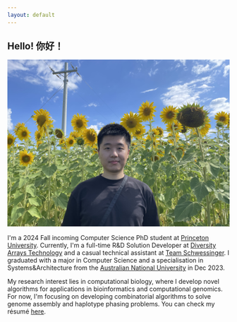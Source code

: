 ```yaml
---
layout: default
---
```


## Hello! 你好！

<img class="profile-picture" src="files/selfies.jpg">

I'm a 2024 Fall incoming Computer Science PhD student at [Princeton University](https://www.princeton.edu). Currently, I'm a full-time R&D Solution Developer at [Diversity Arrays Technology](https://www.diversityarrays.com) and a casual technical assistant at [Team Schwessinger](https://teamschwessinger.com). I graduated with a major in Computer Science and a specialisation in Systems&Architecture from the [Australian National University](https://www.anu.edu.au) in Dec 2023.

My research interest lies in computational biology, where I develop novel algorithms for applications in bioinformatics and computational genomics. 
For now, I'm focusing on developing combinatorial algorithms to solve genome assembly and haplotype phasing problems. You can check my résumé [here](files/Runpeng_Luo_Curriculum_Vitae.pdf).